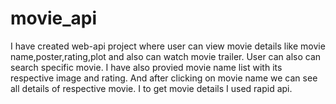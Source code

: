 # movie_api
I have created web-api project where user can view movie details like movie name,poster,rating,plot and also can watch movie trailer. User can also can search specific movie.
I have also provied movie name list with its respective image and rating. And after clicking on movie name we can see all details of respective movie.
I to get movie details I used rapid api.
